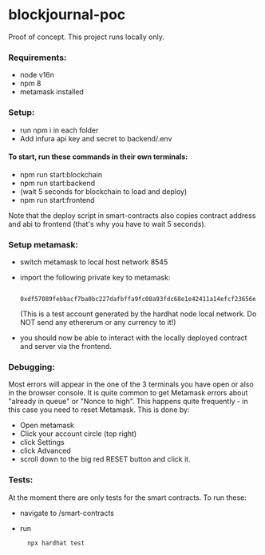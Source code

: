 # blockjournal-poc

Proof of concept. This project runs locally only.

### Requirements:

- node v16n
- npm 8
- metamask installed

### Setup:

- run npm i in each folder
- Add infura api key and secret to backend/.env

#### To start, run these commands in their own terminals:

- npm run start:blockchain
- npm run start:backend
- (wait 5 seconds for blockchain to load and deploy)
- npm run start:frontend

Note that the deploy script in smart-contracts also copies contract address and abi to frontend (that's why you have to wait 5 seconds).

### Setup metamask:

- switch metamask to local host network 8545
- import the following private key to metamask:

        0xdf57089febbacf7ba0bc227dafbffa9fc08a93fdc68e1e42411a14efcf23656e

  (This is a test account generated by the hardhat node local network. Do NOT send any ethererum or any currency to it!)

- you should now be able to interact with the locally deployed contract and server via the frontend.

### Debugging:

Most errors will appear in the one of the 3 terminals you have open or also in the browser console.
It is quite common to get Metamask errors about "already in queue" or "Nonce to high". This happens quite frequently - in this case you need to reset Metamask. This is done by:

- Open metamask
- Click your account circle (top right)
- click Settings
- click Advanced
- scroll down to the big red RESET button and click it.

### Tests:

At the moment there are only tests for the smart contracts. To run these:

- navigate to /smart-contracts
- run

        npx hardhat test
